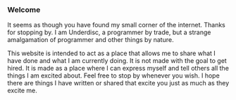 ### Welcome
It seems as though you have found my small corner of the internet. Thanks for stopping by. I am Underdisc, a programmer by trade, but a strange amalgamation of programmer and other things by nature.

This website is intended to act as a place that allows me to share what I have done and what I am currently doing. It is not made with the goal to get hired. It is made as a place where I can express myself and tell others all the things I am excited about. Feel free to stop by whenever you wish. I hope there are things I have written or shared that excite you just as much as they excite me.
